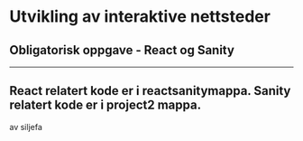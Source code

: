 # Utvikling av interaktive nettsteder
## Obligatorisk oppgave - React og Sanity
---
React relatert kode er i reactsanitymappa.
Sanity relatert kode er i project2 mappa.
---
av siljefa

